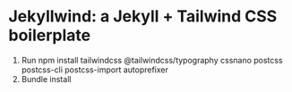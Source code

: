 # Jekyllwind: a Jekyll + Tailwind CSS boilerplate

1. Run npm install tailwindcss @tailwindcss/typography cssnano postcss postcss-cli postcss-import autoprefixer
2. Bundle install

